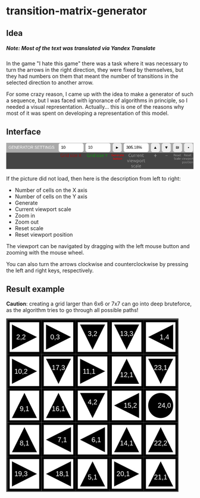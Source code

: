 # transition-matrix-generator

## Idea
##### Note: Most of the text was translated via Yandex Translate
In the game "I hate this game" there was a task where it was necessary to turn the arrows in the right direction, they were fixed by themselves, but they had numbers on them that meant the number of transitions in the selected direction to another arrow.

For some crazy reason, I came up with the idea to make a generator of such a sequence, but I was faced with ignorance of algorithms in principle, so I needed a visual representation. Actually... this is one of the reasons why most of it was spent on developing a representation of this model.

## Interface
![Width, Height, Generate button, Scale, +, -, reset scale, reset viewport position](./.assets/interface.png)

If the picture did not load, then here is the description from left to right:
- Number of cells on the X axis
- Number of cells on the Y axis
- Generate
- Current viewport scale
- Zoom in
- Zoom out
- Reset scale
- Reset viewport position

The viewport can be navigated by dragging with the left mouse button and zooming with the mouse wheel.

You can also turn the arrows clockwise and counterclockwise by pressing the left and right keys, respectively.

## Result example
**Caution**: creating a grid larger than 6x6 or 7x7 can go into deep bruteforce, as the algorithm tries to go through all possible paths!

![Here is a grid with arrows that are rotated 0, 90, 180, 270 degrees and there are two numbers inside every arrow: index and count](./.assets/preview.jpg)